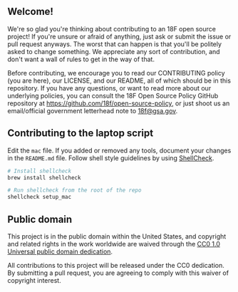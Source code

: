 ## Welcome!

We're so glad you're thinking about contributing to an 18F open source project!
If you're unsure or afraid of anything, just ask or submit the issue or pull
request anyways. The worst that can happen is that you'll be politely asked to
change something. We appreciate any sort of contribution, and don't want a
wall of rules to get in the way of that.

Before contributing, we encourage you to read our CONTRIBUTING policy
(you are here), our LICENSE, and our README, all of which should be in this
repository. If you have any questions, or want to read more about our
underlying policies, you can consult the 18F Open Source Policy GitHub
repository at https://github.com/18f/open-source-policy, or just shoot us an
email/official government letterhead note to [18f@gsa.gov](mailto:18f@gsa.gov).

## Contributing to the laptop script

Edit the `mac` file.
If you added or removed any tools, document your changes in the `README.md`
file.
Follow shell style guidelines by using [ShellCheck].

```sh
# Install shellcheck
brew install shellcheck

# Run shellcheck from the root of the repo
shellcheck setup_mac
```

[ShellCheck]: http://www.shellcheck.net/about.html

## Public domain

This project is in the public domain within the United States, and
copyright and related rights in the work worldwide are waived through
the [CC0 1.0 Universal public domain dedication][CC0].

[CC0]: https://creativecommons.org/publicdomain/zero/1.0/

All contributions to this project will be released under the CC0
dedication. By submitting a pull request, you are agreeing to comply
with this waiver of copyright interest.
